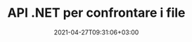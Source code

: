 ---
############################# Static ############################
layout: "product"
date: 2021-04-27T09:31:06+03:00
draft: false

product: "Comparison"
product_tag: "comparison"
platform: ".NET"
platform_tag: "net"

############################# Head ############################
head_title: "API di confronto documenti C# .NET | Confronta e unisci PDF Word Excel Web e testo"
head_description: "API di confronto dei documenti C# .NET. Confronta e unisci PDF Word DOC DOCX, Excel Spreadsheet, PPT, PPTX, HTML, EMLX MSG, VSDX, DXF DWG e formati di file immagine."

############################# Header ############################
title: "API .NET per confrontare i file"
description: "Sviluppa applicazioni utilizzando l'API di confronto dei documenti .NET per controllare e confrontare i file per differenze di contenuto e stile."
button:
    enable: true
    icon: "fas fa-arrow-down"
    label: "Scarica la prova gratuita"
    link: "https://downloads.groupdocs.com/comparison/net"

############################# SubMenu ############################
submenu:
    enable: true
    
    left:
        img_alt: "GroupDocs.Comparison per .NET"
        image: "https://www.groupdocs.cloud/templates/groupdocs/images/product-logos/groupdocs-comparison-net.png"
        product: "GroupDocs.Comparison"
        platform: ".NET"

    middle:
        button:
            # ciclo di pulsanti
            - link: "#overview"
              text: "Panoramica"

            # ciclo di pulsanti
            - link: "#features"
              text: "Caratteristiche"

            # ciclo di pulsanti
            - link: "#support"
              text: "Supporto"

            # ciclo di pulsanti
            - link: "https://products.groupdocs.app/comparison"
              text: "Demo dal vivo"

            # ciclo di pulsanti
            - link: "https://purchase.groupdocs.com/pricing/comparison/net"
              text: "Prezzi"

    right:
        link_download: "https://downloads.groupdocs.com/comparison"
        link_learn: "https://docs.groupdocs.com/comparison/net/"
        link_buy: "https://purchase.groupdocs.com"

############################# Overview ############################
overview:
    enable: true
    example_image: "/comparison/comparison-example.png"
    content: |
      
    more_overview:
      # more_overview_loop
      - title: "Cos'è GroupDocs.Comparison"
        content: "GroupDocs.Comparison per .NET API è una soluzione veloce e affidabile pronta per l'uso durante la creazione di applicazioni per la ricerca e l'evidenziazione delle differenze tra documenti dello stesso o diversi formati in C#, ASP.NET o altre tecnologie legate al software .NET piattaforma."

      # more_overview_loop
      - title: "Formati supportati"
        content: "La libreria GroupDocs.Comparison supporta il rilevamento delle differenze sia nel contenuto che nello stile del testo tra i formati di immagini e documenti più diffusi come PDF, HTML, e-mail Outlook, documenti Microsoft Office Word, fogli di calcolo Excel, presentazioni PowerPoint, OneNote, diagrammi Visio, testi, immagini png, gif e bmp oltre a centinaia di altri formati."
        
      # more_overview_loop
      - title: "Capacità di confronto"
        content: "Il confronto può essere eseguito per rilevare i cambiamenti nel contenuto di parole, paragrafi, tabelle o grafici e i loro stili e ti fornirà un documento di confronto che elenca un riepilogo delle differenze, il loro numero e il tipo di appartenenza. GroupDocs.Comparison for .NET può facilmente estrarre informazioni di base sul documento di origine, confrontare e salvare documenti semplici, protetti da password e crittografati di vari formati attraverso un file o un flusso di dati."
        
      # more_overview_loop
      - title: "Documentazione ed esempi"
        content: "C'è già molta documentazione sull'utilizzo della libreria Comparison su diverse piattaforme con esempi di codice, quindi non devi pensare a come lavorare con GroupDocs.Comparison per l'API .NET nella tua applicazione."
        
      # more_overview_loop
      - title: "Compatibilità"
        content: "È possibile utilizzare GroupDocs.Comparison per .NET per creare applicazioni in qualsiasi ambiente di sviluppo orientato alla piattaforma .NET. È compatibile con tutti i linguaggi basati su .NET e supporta i sistemi operativi più diffusi (Windows, Linux, MacOS) su cui è possibile installare framework Mono o .NET (incluso .NET Core)."
    examples:
      enable: true
      
    more_feature:
      # more_feature_loop
      - title: "Confronta facilmente i documenti utilizzando l'API .NET"
        content: |
          GroupDocs.Comparison per .NET API ti offre un modo semplice ed efficiente per confrontare i tuoi file. Di seguito è riportato un esempio che mostra come confrontare due documenti DOCX utilizzando C#:

          ```cs
          //File sorgente e destinazione da confrontare
          string source = @"source.docx";
          string target = @"target.docx";
          Comparer comparer = new Comparer();
          // Confronta due documenti
          ICompareResult result = comparer.Compare(source, target, new ComparisonSettings());
          ```
      # more_feature_loop
      - title: "Scegli il livello di dettaglio per il confronto"
        content: "Con GroupDocs.Comparison per .NET puoi specificare la misura in cui desideri che i documenti vengano confrontati. Puoi scegliere tra, basso (confronta il testo parola per parola con precisione per la griglia di imaging = 50), medio (confronta il testo carattere per carattere con accuratezza per la griglia dell'immagine = 100) o alta (confrontare il testo carattere per carattere con precisione per la griglia dell'immagine = 150)."

      # more_feature_loop
      - title: "Supporto per il confronto degli stili di testo"
        content: |
          GroupDocs.Comparison per .NET offre funzionalità per confrontare lo stile del testo.

          Durante il confronto di parole e caratteri di documenti, è possibile confrontare il nome del carattere, la dimensione del carattere, il colore del carattere, lo stile del carattere (grassetto, corsivo, sottolineato, maiuscoletto, collegamento ipertestuale) e il colore della sottolineatura (se applicabile) per trovare le differenze.

          Durante il confronto dei paragrafi, puoi confrontare stili come allineamento del paragrafo, rientro (rientro sinistro, rientro destro), spaziatura paragrafo (spazio dopo, spazio prima), rientro prima riga e interlinea.

          GroupDocs.Comparison per .NET supporta anche il confronto di altre sezioni di una pagina, ove applicabile, come la distanza del piè di pagina, l'altezza e l'orientamento della pagina, i margini (sinistro, destro, superiore e inferiore), la larghezza della linea del bordo e il colore del bordo.
      
    tabs:
      enable: true
      
      ## TAB ONE ##
      tab_one:
        description: |
          Di seguito è riportata una panoramica di GroupDocs.Comparison per .NET:
      
        right:
          enable: true
          icon: "fab fa-html5"
          title: "Panoramica"
          content: |
            * Confronto documenti
            * Confronto di file HTML
            * Confronto PDF
            * Confronto del diagramma
            * Confronta il contenuto del file
            * Confronta gli stili di testo
      
      ## TAB TWO ##
      tab_two:
        description: |
          GroupDocs.Comparison per .NET supporta tutti i più diffusi [formati di file di documenti](https://docs.groupdocs.com/comparison/net/supported-document-formats/) tra cui: Microsoft Office, PDF, immagini e molti altri.
        left:
          enable: true
          table:
            # table loop
            - title: "Microsoft Office"
              content: |
                * **Word:** [DOC](https://products.groupdocs.com/comparison/net/doc/), [DOCX](https://products.groupdocs.com/comparison/net/docx/), [DOCM](https://products.groupdocs.com/comparison/net/docm/), [DOT](https://products.groupdocs.com/comparison/net/dot/), [DOTX](https://products.groupdocs.com/comparison/net/dotx/), [DOTM](https://products.groupdocs.com/comparison/net/dotm/), [RTF](https://products.groupdocs.com/comparison/net/rtf/), [TXT](https://products.groupdocs.com/comparison/net/txt/)
                * **Excel:** [XLS](https://products.groupdocs.com/comparison/net/xls/), [XLSX](https://products.groupdocs.com/comparison/net/xlsx/), [XLSM](https://products.groupdocs.com/comparison/net/xlsm/), [XLSB](https://products.groupdocs.com/comparison/net/xlsb/), [XLTM](https://products.groupdocs.com/comparison/net/xltm/), [XLT](https://products.groupdocs.com/comparison/net/xlt/), [XLTM](https://products.groupdocs.com/comparison/net/xltm/), [XLTX](https://products.groupdocs.com/comparison/net/xltx/), [XLAM](https://products.groupdocs.com/comparison/net/xlam/), [SXC](https://products.groupdocs.com/comparison/net/sxc/), [SpreadsheetML](https://products.groupdocs.com/comparison/net/xml/)
                * **PowerPoint:** [PPT](https://products.groupdocs.com/comparison/net/ppt/), [PPTX](https://products.groupdocs.com/comparison/net/pptx/), [PPS](https://products.groupdocs.com/comparison/net/pps/), [PPSX](https://products.groupdocs.com/comparison/net/ppsx/), [PPSM](https://products.groupdocs.com/comparison/net/ppsm/), [POT](https://products.groupdocs.com/comparison/net/pot/), [POTM](https://products.groupdocs.com/comparison/net/potm/), [POTX](https://products.groupdocs.com/comparison/net/potx/), [PPTM](https://products.groupdocs.com/comparison/net/pptm/)
                * **Visio:** [VSD](https://products.groupdocs.com/comparison/net/vsd/), [VDX](https://products.groupdocs.com/comparison/net/vdx/), [VSS](https://products.groupdocs.com/comparison/net/vss/), [VSSX](https://products.groupdocs.com/comparison/net/vssx/), [VSX](https://products.groupdocs.com/comparison/net/vsx/), [VST](https://products.groupdocs.com/comparison/net/vst/), [VSTX](https://products.groupdocs.com/comparison/net/vstx/), [VTX](https://products.groupdocs.com/comparison/net/vtx/), [VSDX](https://products.groupdocs.com/comparison/net/vsdx/), [VDW](https://products.groupdocs.com/comparison/net/vdw/), [VSTM](https://products.groupdocs.com/comparison/net/vstm/), [VSSM](https://products.groupdocs.com/comparison/net/vssm/), [VSDM](https://products.groupdocs.com/comparison/net/vsdm/)
                * **Outlook:** [MSG](https://products.groupdocs.com/comparison/net/msg/), [EML](https://products.groupdocs.com/comparison/net/eml/), [EMLX](https://products.groupdocs.com/comparison/net/emlx/), [PST](https://products.groupdocs.com/comparison/net/pst/), [OST](https://products.groupdocs.com/comparison/net/ost/)
                * **OneNote:** [ONE](https://products.groupdocs.com/comparison/net/one/)

        right:
          enable: true
          table:
            # table loop
            - title: "Altri Formati"
              content: |
                * **Linguaggi di programmazione**: [CS](https://products.groupdocs.com/comparison/net/cs/), [Java](https://products.groupdocs.com/comparison/net/java/), [CPP](https://products.groupdocs.com/comparison/net/cpp/), [JS](https://products.groupdocs.com/comparison/net/js/), [PY](https://products.groupdocs.com/comparison/net/py/), [RB](https://products.groupdocs.com/comparison/net/rb/), [PL](https://products.groupdocs.com/comparison/net/pl/), [ASM](https://products.groupdocs.com/comparison/net/asm/), [GROOVY](https://products.groupdocs.com/comparison/net/groovy/), [JSON](https://products.groupdocs.com/comparison/net/json/), [PHP](https://products.groupdocs.com/comparison/net/php/), [SQL](https://products.groupdocs.com/comparison/net/sql/), [LOG](https://products.groupdocs.com/comparison/net/log/), [DIFF](https://products.groupdocs.com/comparison/net/diff/), [LESS](https://products.groupdocs.com/comparison/net/less/), [SCALA](https://products.groupdocs.com/comparison/net/scala/)
                * **OpenDocument**: [ODT](https://products.groupdocs.com/comparison/net/odt/), [OTT](https://products.groupdocs.com/comparison/net/ott/), [ODS](https://products.groupdocs.com/comparison/net/ods/), [ODP](https://products.groupdocs.com/comparison/net/odp/), [OTP](https://products.groupdocs.com/comparison/net/otp/)
                * **Portable**: [PDF](https://products.groupdocs.com/comparison/net/pdf/), [MOBI](https://products.groupdocs.com/comparison/net/mobi/)
                * **AutoCAD**: [DXF](https://products.groupdocs.com/comparison/net/dxf/), [DWG](https://products.groupdocs.com/comparison/net/dwg/)
                * **Email**: [EML](https://products.groupdocs.com/comparison/net/eml/), [EMLX](https://products.groupdocs.com/comparison/net/emlx/), [MSG](https://products.groupdocs.com/comparison/net/msg/)
                * **Images**: [JPEG](https://products.groupdocs.com/comparison/net/jpeg/), [BMP](https://products.groupdocs.com/comparison/net/bmp/), [PNG](https://products.groupdocs.com/comparison/net/png/), [GIF](https://products.groupdocs.com/comparison/net/gif/), [DCM](https://products.groupdocs.com/comparison/net/dcm/), [DICOM](https://products.groupdocs.com/comparison/net/dicom/), [DjVu](https://products.groupdocs.com/comparison/net/djvu/)
                * **Web**: [HTM](https://products.groupdocs.com/comparison/net/htm/), [HTML](https://products.groupdocs.com/comparison/net/html/), [MHTML](https://products.groupdocs.com/comparison/net/mhtml/)
                * **Text**: [TXT](https://products.groupdocs.com/comparison/net/txt/)

      ## TAB THREE ##
      tab_three:
        description: |
          GroupDocs.Comparison per .NET supporta i seguenti sistemi operativi, framework e gestori di pacchetti:
      
        left:
          enable: true
          table:
            # ciclo di tabella
            - icon: "fab fa-windows"
              title: "Sistemi operativi"
              content: |
                * Windows Desktop
                * Windows Server
                * Windows Azure
                * Linux
                * MacOS

            # ciclo di tabella
            - icon: "fas fa-code"
              title: "Framework supportati"
              content: |
                * .NET Framework 2.0 o superiore
                * Mono Framework 1.2 o superiore
                * .NET Standard 2.0
                * .NET Core 2.0

        right:
          enable: true
          table:
            # ciclo di tabella
            - icon: "fas fa-box"
              title: "Gestione pacchetti"
              content: |
                * NuGet

            # ciclo di tabella
            - icon: "fas fa-tools"
              title: "Ambienti di sviluppo"
              content: |
                * Microsoft Visual Studio
                * Xamarin.Android
                * Xamarin.IOS
                * Xamarin.Mac
                * MonoDevelop

############################# Features ############################
features:
    enable: true
    title: "GroupDocs.Comparison per le funzionalità .NET"

    feature:
      # ciclo di funzionalità
      - icon: "fas fa-copy"
        content: "[Identifica le differenze nei contenuti e negli stili dei caratteri](https://docs.groupdocs.com/comparison/net/compare-documents/)"

      # ciclo di funzionalità
      - icon: "fas fa-eye"
        content: "[Salva un rapporto riassuntivo di tutte le differenze trovate dopo il confronto dei file](https://docs.groupdocs.com/comparison/net/get-extended-information-on-the-summary-page/)"

      # ciclo di funzionalità
      - icon: "fas fa-bolt"
        content: "[Applica o rifiuta le modifiche dopo aver analizzato le differenze ed esportato il file risultante](https://docs.groupdocs.com/comparison/net/accept-or-reject-detected-changes/)"
      
      # ciclo di funzionalità
      - icon: "fas fa-file-powerpoint"
        content: "[Supporto per la funzionalità “Traccia modifiche” di Microsoft Word durante il confronto dei file di Word](https://docs.groupdocs.com/comparison/net/show-revisions/)"

      # ciclo di funzionalità
      - icon: "fas fa-code"
        content: "[Individua in modo univoco le modifiche provenienti da ciascun documento confrontato](https://docs.groupdocs.com/comparison/net/get-list-of-changes/)"

      # ciclo di funzionalità
      - icon: "fas fa-cloud"
        content: "[Leggi e invia documenti tramite flussi](https://docs.groupdocs.com/comparison/net/load-file-from-stream/)"

      # ciclo di funzionalità
      - icon: "fas fa-remove-format"
        content: "[Licenze a consumo – Fatturazione in base all'utilizzo dell'API](https://docs.groupdocs.com/comparison/net/licensing-and-evaluation-limitations/)"

      # ciclo di funzionalità
      - icon: "fas fa-comment-slash"
        content: "[Confronta più documenti di origine con un unico documento di destinazione](https://docs.groupdocs.com/comparison/net/compare-multiple-documents/)"

      # ciclo di funzionalità
      - icon: "fas fa-location-arrow"
        content: "[Confronta tra loro pagine specifiche di file Word – Accetta o rifiuta tutte le modifiche in un singolo documento Word](https://docs.groupdocs.com/comparison/net/accept-or-reject-detected-changes/ )"

      # ciclo di funzionalità
      - icon: "fas fa-border-all"
        content: "[Unisci fino a 3 documenti Word e confronta le formule utilizzate nei file Word](https://docs.groupdocs.com/comparison/net/how-to-merge-source-code-files/)"

      # ciclo di funzionalità
      - icon: "fas fa-wrench"
        content: "[Ottieni informazioni sui documenti da filePath](https://docs.groupdocs.com/comparison/net/get-file-info/)"

      # ciclo di funzionalità
      - icon: "fas fa-columns"
        content: "[Salva il risultato del confronto HTML come immagini](https://docs.groupdocs.com/comparison/net/generate-document-pages-preview/)"

      # ciclo di funzionalità
      - icon: "fas fa-file-word"
        content: "[Opzione per mostrare o nascondere i contenuti eliminati](https://docs.groupdocs.com/comparison/net/show-gap-lines/)"

      # ciclo di funzionalità
      - icon: "fas fa-envelope"
        content: "[Opzione per attivare o disattivare il confronto di stile dei documenti](https://docs.groupdocs.com/comparison/net/how-to-select-options-for-flexible-comparing/)"

      # ciclo di funzionalità
      - icon: "fas fa-print"
        content: "[Specificare le stringhe per contrassegnare gli elementi inseriti, eliminati e di modifica dello stile nel documento di confronto](https://docs.groupdocs.com/comparison/net/customize-changes-styles/)"

      # ciclo di funzionalità
      - icon: "fas fa-file-archive"
        content: "[Specificare il separatore di parole e il colore del carattere per stilizzare il testo confrontato](https://docs.groupdocs.com/comparison/net/customize-changes-styles/)"

      # ciclo di funzionalità
      - icon: "fas fa-lock"
        content: "[Calcola le coordinate corrette delle modifiche in diapositive e diagrammi PDF, Word, PowerPoint](https://docs.groupdocs.com/comparison/net/get-changes-coordinates/)"

      # ciclo di funzionalità
      - icon: "fas fa-file-code"
        content: "[Confronta file protetti da password](https://docs.groupdocs.com/comparison/net/how-to-compare-password-protected-files/)"
      
      # ciclo di funzionalità
      - icon: "fas fa-fill-drip"
        content: "[Confronta i titoli dei grafici nei fogli di calcolo – Genera grafico nei file delle celle risultanti](https://docs.groupdocs.com/comparison/net/how-to-compare-spreadsheet-or-tables/)"

      # ciclo di funzionalità
      - icon: "fas fa-file-excel"
        content: "[Ridimensiona automaticamente le forme automatiche nel file risultante del documento Cells](https://docs.groupdocs.com/comparison/net/how-to-compare-spreadsheet-or-tables/)"

      # ciclo di funzionalità
      - icon: "fas fa-heading"
        content: "[Accedi alla pagina di riepilogo dettagliata per rilevare le modifiche tra i file del documento di origine e di destinazione](https://docs.groupdocs.com/comparison/net/get-extended-information-on-the-summary-page/)"

      # ciclo di funzionalità
      - icon: "fas fa-project-diagram"
        content: "[Confronta i file dei linguaggi di programmazione e scripting più diffusi](https://docs.groupdocs.com/comparison/net/get-supported-document-formats/)"

      # ciclo di funzionalità
      - icon: "fas fa-cube"
        content: "[Confronta più (più di due) documenti PDF, Word, Excel, Diagram, Email, Text e OneNote](https://docs.groupdocs.com/comparison/net/compare-multiple-documents-with-specific -compare-impostazioni/)"

      # ciclo di funzionalità
      - icon: "fab fa-uncharted"
        content: "[Confronta intestazione e piè di pagina dei formati di file supportati](https://docs.groupdocs.com/comparison/net/how-to-select-options-for-flexible-comparing/)"

      # ciclo di funzionalità
      - icon: "fab fa-uncharted"
        content: "[Confronta segnalibri, variabili e proprietà personalizzate dei formati di documenti Word](https://docs.groupdocs.com/comparison/net/compare-bookmarks-in-word/)"

############################# Support ############################
support:
    enable: true

############################# Solutions ############################
solutions:
    enable: true
    title: "GroupDocs.Comparison offre API per la visualizzazione di documenti per altri ambienti di sviluppo popolari"

    solution:
        # ciclo di soluzione
        - img_alt: "GroupDocs.Comparison per Java"
          image: "https://www.groupdocs.cloud/templates/groupdocs/images/product-logos/groupdocs-comparison-java.png"
          product: "GroupDocs.Comparison"
          platform: "Java"
          link: "/comparison/java/"

############################# Back to top ###############################
back_to_top:
  enable: true
---